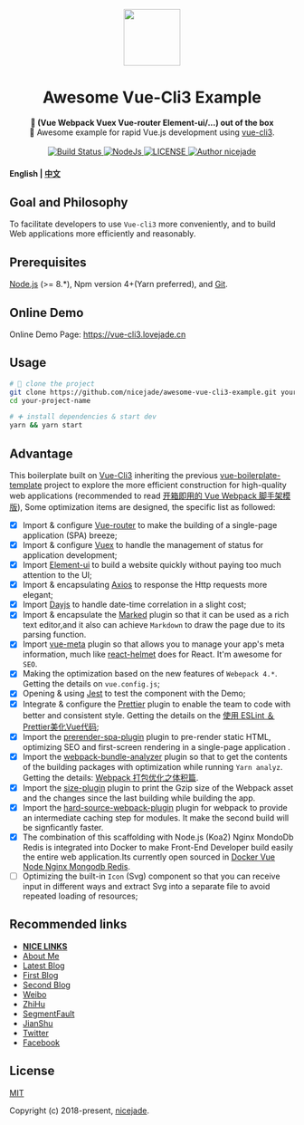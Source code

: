 <p align="center"><a href="https://vuejs.org" target="_blank"><img width="100"src="https://vuejs.org/images/logo.png"></a></p>

<h1 align="center"><strong>Awesome Vue-Cli3 Example </strong></h1>

<div align="center">
  <strong>
    🦅 (Vue Webpack Vuex Vue-router Element-ui/...) out of the box
  </strong>
</div>

<div align="center">
 🦅 Awesome example for rapid Vue.js development using <a href="https://github.com/vuejs/vue-cli" target="_blank">vue-cli3</a>.
</div>

<br>

<div align="center">
  <a href="https://circleci.com/gh/nicejade/awesome-vue-cli3-example">
    <img src="https://circleci.com/gh/nicejade/awesome-vue-cli3-example/tree/master.svg?style=svg" alt="Build Status">
  </a>
  <a href="https://nodejs.org/en/">
    <img src="https://img.shields.io/badge/node-%3E%3D%206.11.5-brightgreen.svg" alt="NodeJs">
  </a>
  <a href="https://github.com/nicejade/vue-boilerplate-template">
    <img src="https://img.shields.io/github/license/nicejade/vue-boilerplate-template.svg" alt="LICENSE">
  </a>
  <a href="https://about.me/nicejade"><img src="https://img.shields.io/badge/Author-nicejade-%23a696c8.svg" alt="Author nicejade"></a>
</div>

#### English | [中文](https://vue-cli3.lovejade.cn/)

## Goal and Philosophy

To facilitate developers to use `Vue-cli3` more conveniently, and to build Web applications more efficiently and reasonably.

## Prerequisites

[Node.js](https://nodejs.org/en/) (>= 8.*), Npm version 4+(Yarn preferred), and [Git](https://git-scm.com/).

## Online Demo

Online Demo Page: https://vue-cli3.lovejade.cn

## Usage

```bash
# 🎉 clone the project
git clone https://github.com/nicejade/awesome-vue-cli3-example.git your-project-name
cd your-project-name

# ➕ install dependencies & start dev
yarn && yarn start
```

## Advantage

This boilerplate built on [Vue-Cli3](https://github.com/vuejs/vue-cli/) inheriting the previous [vue-boilerplate-template](https://github.com/nicejade/vue-boilerplate-template) project to explore the more efficient construction for high-quality web applications (recommended to read [开箱即用的 Vue Webpack 脚手架模版](https://www.jeffjade.com/2018/05/20/140-vue-webpack-boilerplate-template/)), Some optimization items are designed, the specific list as followed:

- [x] Import & configure [Vue-router](https://router.vuejs.org/zh/) to make the building of a single-page application (SPA) breeze;
- [x] Import & configure [Vuex](https://vuex.vuejs.org/zh/) to handle the management of status for application development;
- [x] Import [Element-ui](http://element.eleme.io/#/zh-CN) to build a website quickly without paying too much attention to the UI;
- [x] Import & encapsulating [Axios](https://github.com/axios/axios) to response the Http requests more elegant;
- [x] Import [Dayjs](https://github.com/iamkun/dayjs) to handle date-time correlation in a slight cost;
- [x] Import & encapsulate the [Marked]() plugin so that it can be used as a rich text editor,and it also can achieve `Markdown` to draw the page due to its parsing function.
- [x] Import [vue-meta](https://github.com/declandewet/vue-meta) plugin so that allows you to manage your app's meta information, much like [react-helmet](https://github.com/nfl/react-helmet) does for React. It'm awesome for `SEO`.
- [x] Making the optimization based on the new features of `Webepack 4.*`. Getting the details on `vue.config.js`;
- [x] Opening & using [Jest](https://jestjs.io/) to test the component with the Demo;
- [x] Integrate & configure the [Prettier](https://prettier.io/) plugin to enable the team to code with better and consistent style. Getting the details on the [使用 ESLint ＆ Prettier美化Vue代码](https://www.jeffjade.com/2018/06/18/142-beautify-vue-by-eslint-and-prettier/);
- [x] Import the [prerender-spa-plugin](https://github.com/chrisvfritz/prerender-spa-plugin) plugin to pre-render static HTML, optimizing SEO and first-screen rendering in a single-page application .
- [x] Import the [webpack-bundle-analyzer](https://github.com/webpack-contrib/webpack-bundle-analyzer) plugin so that to get the contents of the building packages with optimization while running `Yarn analyz`. Getting the details: [Webpack 打包优化之体积篇](https://jeffjade.com/2017/08/06/124-webpack-packge-optimization-for-volume/#%E5%AE%9A%E4%BD%8D-webpack-%E5%A4%A7%E7%9A%84%E5%8E%9F%E5%9B%A0).
- [x] Import the [size-plugin](https://github.com/GoogleChromeLabs/size-plugin)  plugin to print the Gzip size of the Webpack asset and the changes since the last building while building the app.
- [x] Import the [hard-source-webpack-plugin](https://github.com/mzgoddard/hard-source-webpack-plugin) plugin for webpack to provide an intermediate caching step for modules. It make the second build will be signficantly faster.
- [x] The combination of this scaffolding with Node.js (Koa2) Nginx MondoDb Redis is integrated into Docker to make Front-End Developer build easily the entire web application.Its currently open sourced in [Docker Vue Node Nginx Mongodb Redis](https://github.com/nicejade/docker-vue-node-nginx-mongodb-redis).
-  [ ] Optimizing the built-in `Icon` (Svg) component so that you can receive input in different ways and extract Svg into a separate file to avoid repeated loading of resources;

## Recommended links

- [**NICE LINKS**](https://nicelinks.site?from=github)
- [About Me](https://about.me/nicejade/)
- [Latest Blog](https://nice.lovejade.cn/)
- [First Blog](https://jeffjade.com)
- [Second Blog](https://blog.lovejade.cn/)
- [Weibo](http://weibo.com/jeffjade)
- [ZhiHu](https://www.zhihu.com/people/yang-qiong-pu/)
- [SegmentFault](https://segmentfault.com/u/jeffjade)
- [JianShu](http://www.jianshu.com/u/9aae3d8f4c3d)
- [Twitter](https://twitter.com/nicejadeyang)
- [Facebook](https://www.facebook.com/yang.gang.jade)

## License

[MIT](http://opensource.org/licenses/MIT)

Copyright (c) 2018-present, [nicejade](https://about.me/nicejade/).
